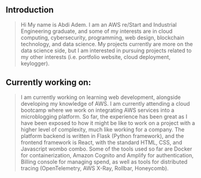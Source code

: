   ## Introduction
  
  >Hi My name is Abdi Adem. I am an AWS re/Start and Industrial Engineering graduate, and some of my interests are in cloud computing, cybersecurity, programming, web design, blockchain technology, and data science. My projects currently are more on the data science side, but I am interested in pursuing projects related to my other interests (i.e. portfolio website, cloud deployment, keylogger).  
  
  ## Currently working on:
  
   >I am currently working on learning web development, alongside developing my knowledge of AWS. I am currently attending a cloud bootcamp where we work on integrating AWS services into a microblogging platform. So far, the experience has been great as I have been exposed to how it might be like to work on a project with a higher level of complexity, much like working for a company. The platform backend is written in Flask (Python framework), and the frontend framework is React, with the standard HTML, CSS, and Javascript wombo combo. Some of the tools used so far are Docker for containerization, Amazon Cognito and Amplify for authentication, Billing console for managing spend, as well as tools for distributed tracing (OpenTelemetry, AWS X-Ray, Rollbar, Honeycomb). 
  




